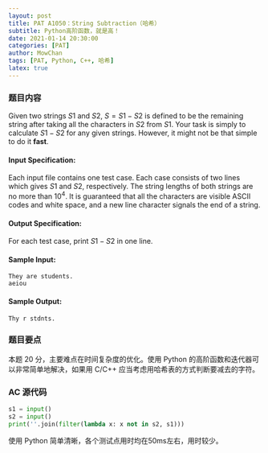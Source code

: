 ```yaml
---
layout: post
title: PAT A1050：String Subtraction（哈希）
subtitle: Python高阶函数，就是高！
date: 2021-01-14 20:30:00
categories: [PAT]
author: MowChan
tags: [PAT, Python, C++, 哈希]
latex: true
---
```


### 题目内容

Given two strings $S1$ and $S2$, $S=S1−S2$ is defined to be the remaining string after taking all the characters in $S2$ from $S1$. Your task is simply to calculate $S1−S2$ for any given strings. However, it might not be that simple to do it **fast**.

#### Input Specification:

Each input file contains one test case. Each case consists of two lines which gives $S1$ and $S2$, respectively. The string lengths of both strings are no more than $10^4$. It is guaranteed that all the characters are visible ASCII codes and white space, and a new line character signals the end of a string.

#### Output Specification:

For each test case, print $S1−S2$ in one line.

#### Sample Input:

```in
They are students.
aeiou
```

#### Sample Output:

```out
Thy r stdnts.
```

### 题目要点

本题 20 分，主要难点在时间复杂度的优化。使用 Python 的高阶函数和迭代器可以非常简单地解决，如果用 C/C++ 应当考虑用哈希表的方式判断要减去的字符。

### AC 源代码

```python
s1 = input()
s2 = input()
print(''.join(filter(lambda x: x not in s2, s1)))
```

使用 Python 简单清晰，各个测试点用时均在50ms左右，用时较少。
